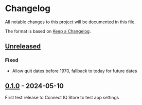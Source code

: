 # Changelog

All notable changes to this project will be documented in this file.

The format is based on [Keep a Changelog](https://keepachangelog.com/en/1.1.0/).

## [Unreleased]

### Fixed

 - Allow quit dates before 1970, fallback to today for future dates

## [0.1.0] - 2024-05-10

First test release to Connect IQ Store to test app settings

[unreleased]: https://github.com/Zmetser/SmokeFreeCompanion/compare/v0.1.0...HEAD
[0.1.0]: https://github.com/Zmetser/SmokeFreeCompanion/releases/tag/v0.1.0
